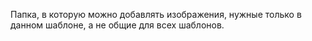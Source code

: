 Папка, в которую можно добавлять изображения, нужные только в данном шаблоне,
а не общие для всех шаблонов.